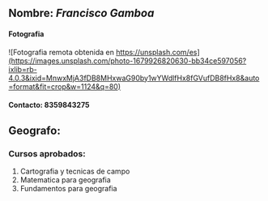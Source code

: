 ## **Nombre:** _Francisco Gamboa_

#### **Fotografia**


![Fotografia remota obtenida en https://unsplash.com/es](https://images.unsplash.com/photo-1679926820630-bb34ce597056?ixlib=rb-4.0.3&ixid=MnwxMjA3fDB8MHxwaG90by1wYWdlfHx8fGVufDB8fHx8&auto=format&fit=crop&w=1124&q=80) 


#### Contacto: 8359843275

## Geografo: 
### Cursos aprobados:
1. Cartografia y tecnicas de campo
2. Matematica para geografia
3. Fundamentos para geografia 

